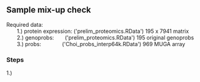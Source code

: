 ## Sample mix-up check

Required data:<br />
&nbsp;&nbsp;&nbsp;&nbsp;&nbsp;&nbsp; 1.) protein expression: ('prelim_proteomics.RData')    195 x 7941 matrix <br />
&nbsp;&nbsp;&nbsp;&nbsp;&nbsp;&nbsp; 2.) genoprobs: &ensp;&ensp;&ensp; ('prelim_proteomics.RData')    195 original genoprobs <br />
&nbsp;&nbsp;&nbsp;&nbsp;&nbsp;&nbsp; 3.) probs:&nbsp;&nbsp;&nbsp;&nbsp;&nbsp;&nbsp;&nbsp;&nbsp;&nbsp;&nbsp;&nbsp;&nbsp;&nbsp;&nbsp;('Choi_probs_interp64k.RData') 969 MUGA array <br />
    
    
    
  
### Steps

1.) 
